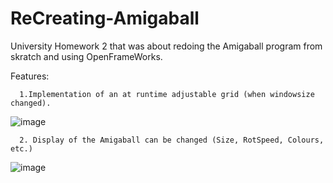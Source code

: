 # ReCreating-Amigaball
University Homework 2 that was about redoing the Amigaball program from skratch and using OpenFrameWorks.

Features:

      1.Implementation of an at runtime adjustable grid (when windowsize changed).

![image](https://user-images.githubusercontent.com/124136245/218997900-15969f85-8b57-4808-b365-926cd5c6bd36.png)

      2. Display of the Amigaball can be changed (Size, RotSpeed, Colours, etc.)
      
![image](https://user-images.githubusercontent.com/124136245/218998643-92095b82-f14c-4c0d-a929-13b2e44d9ba7.png)

